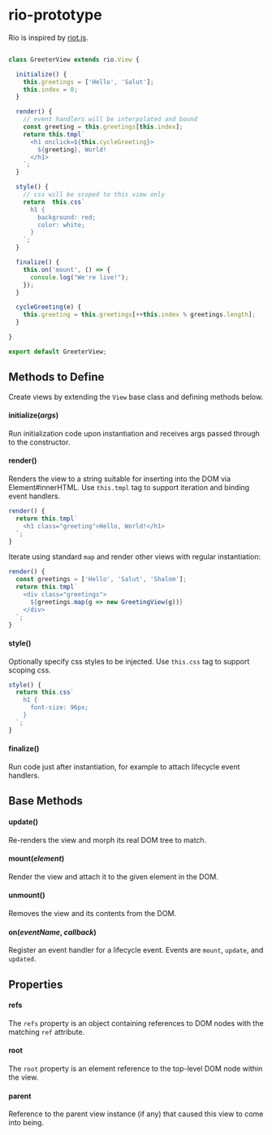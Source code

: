 # rio-prototype

Rio is inspired by <a href="http://riotjs.com/">riot.js</a>.

```javascript

class GreeterView extends rio.View {

  initialize() {
    this.greetings = ['Hello', 'Salut'];
    this.index = 0;
  }

  render() {
    // event handlers will be interpolated and bound
    const greeting = this.greetings[this.index];
    return this.tmpl`
      <h1 onclick=${this.cycleGreeting}>
        ${greeting}, World!
      </h1>
    `;
  }

  style() {
    // css will be scoped to this view only
    return  this.css`
      h1 {
        background: red;
        color: white;
      }
    `;
  }

  finalize() {
    this.on('mount', () => {
      console.log("We're live!");
    });
  }

  cycleGreeting(e) {
    this.greeting = this.greetings[++this.index % greetings.length];
  }

}

export default GreeterView;

```

## Methods to Define

Create views by extending the `View` base class and defining methods below.

#### initialize(_args_)

Run initialization code upon instantiation and receives args passed through to the constructor.

#### render()

Renders the view to a string suitable for inserting into the DOM via Element#innerHTML.  Use `this.tmpl` tag to support iteration and binding event handlers.

```javascript
render() {
  return this.tmpl`
    <h1 class="greeting">Hello, World!</h1>
  `;
}
```

Iterate using standard `map` and render other views with regular instantiation:

```javascript
render() {
  const greetings = ['Hello', 'Salut', 'Shalom'];
  return this.tmpl`
    <div class="greetings">
      ${greetings.map(g => new GreetingView(g))}
    </div>  
  `;
}
```


#### style()

Optionally specify css styles to be injected.  Use `this.css` tag to support scoping css.

```javascript
style() {
  return this.css`
    h1 {
      font-size: 96px;
    }
  `;
}
```

#### finalize()

Run code just after instantiation, for example to attach lifecycle event handlers.

## Base Methods

#### update()

Re-renders the view and morph its real DOM tree to match.

#### mount(_element_)

Render the view and attach it to the given element in the DOM.

#### unmount()

Removes the view and its contents from the DOM.

#### on(_eventName_, _callback_)

Register an event handler for a lifecycle event.  Events are `mount`, `update`, and `updated`.

## Properties

#### refs

The `refs` property is an object containing references to DOM nodes with the matching `ref` attribute.

#### root

The `root` property is an element reference to the top-level DOM node within the view.

#### parent

Reference to the parent view instance (if any) that caused this view to come into being. 
